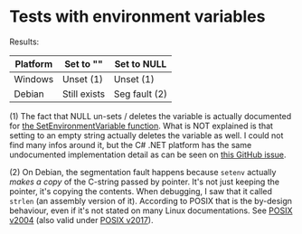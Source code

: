 # Tests with environment variables

Results:

| Platform | Set to ""    | Set to NULL   |
|----------|--------------|---------------|
| Windows  | Unset (1)    | Unset (1)     |
| Debian   | Still exists | Seg fault (2) |

(1) The fact that NULL un-sets / deletes the variable is actually documented for [the SetEnvironmentVariable function](https://learn.microsoft.com/en-us/windows/win32/api/processenv/nf-processenv-setenvironmentvariablea). What is NOT explained is that setting to an empty string actually deletes the variable as well. I could not find many infos around it, but the C# .NET platform has the same undocumented implementation detail as can be seen on [this GitHub issue](https://github.com/dotnet/runtime/issues/50554).

(2) On Debian, the segmentation fault happens because `setenv` actually _makes a copy_ of the C-string passed by pointer. It's not just keeping the pointer, it's copying the contents. When debugging, I saw that it called `strlen` (an assembly version of it). According to POSIX that is the by-design behaviour, even if it's not stated on many Linux documentations. See [POSIX v2004](https://pubs.opengroup.org/onlinepubs/009604499/functions/setenv.html) (also valid under [POSIX v2017](https://pubs.opengroup.org/onlinepubs/9699919799/functions/setenv.html)).
